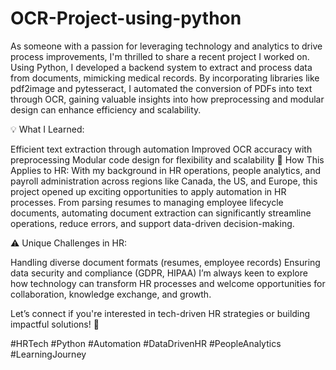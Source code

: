 # OCR-Project-using-python
As someone with a passion for leveraging technology and analytics to drive process improvements, I'm thrilled to share a recent project I worked on. Using Python, I developed a backend system to extract and process data from documents, mimicking medical records. By incorporating libraries like pdf2image and pytesseract, I automated the conversion of PDFs into text through OCR, gaining valuable insights into how preprocessing and modular design can enhance efficiency and scalability.

💡 What I Learned:

Efficient text extraction through automation
Improved OCR accuracy with preprocessing
Modular code design for flexibility and scalability
💼 How This Applies to HR: With my background in HR operations, people analytics, and payroll administration across regions like Canada, the US, and Europe, this project opened up exciting opportunities to apply automation in HR processes. From parsing resumes to managing employee lifecycle documents, automating document extraction can significantly streamline operations, reduce errors, and support data-driven decision-making.

⚠️ Unique Challenges in HR:

Handling diverse document formats (resumes, employee records)
Ensuring data security and compliance (GDPR, HIPAA)
I’m always keen to explore how technology can transform HR processes and welcome opportunities for collaboration, knowledge exchange, and growth.

Let’s connect if you're interested in tech-driven HR strategies or building impactful solutions! 🚀

#HRTech #Python #Automation #DataDrivenHR #PeopleAnalytics #LearningJourney
